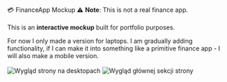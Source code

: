 💳 FinanceApp Mockup
⚠️ **Note**: This is not a real finance app.
<br>
<br>
This is an **interactive mockup** built for portfolio purposes.

For now I only made a version for laptops. I am gradually adding functionality, if I can make it into something like a primitive finance app - I will also make a mobile version.
<br><br>
![Wygląd strony na desktopach](https://i.imgur.com/ZLRH5JH.png)
![Wygląd głównej sekcji strony](https://i.imgur.com/sKt4uYo.png)
